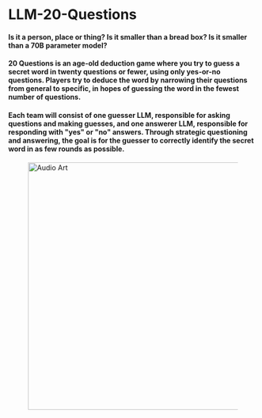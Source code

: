 # LLM-20-Questions

#### Is it a person, place or thing? Is it smaller than a bread box? Is it smaller than a 70B parameter model?

#### 20 Questions is an age-old deduction game where you try to guess a secret word in twenty questions or fewer, using only yes-or-no questions. Players try to deduce the word by narrowing their questions from general to specific, in hopes of guessing the word in the fewest number of questions.

#### Each team will consist of one guesser LLM, responsible for asking questions and making guesses, and one answerer LLM, responsible for responding with "yes" or "no" answers. Through strategic questioning and answering, the goal is for the guesser to correctly identify the secret word in as few rounds as possible.

<figure>
        <img src="https://encrypted-tbn0.gstatic.com/images?q=tbn:ANd9GcTUfn77tZEbkKY6Xd-sEQqvZr6r_lEoNromLQ&s" alt ="Audio Art" style='width:800px;height:500px;'>
        <figcaption>
